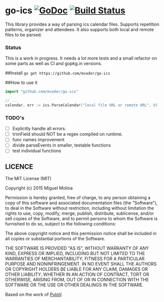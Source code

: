 # go-ics [![GoDoc](https://godoc.org/github.com/mvader/go-ics?status.svg)](http://godoc.org/github.com/mvader/go-ics) [![Build Status](https://travis-ci.org/mvader/go-ics.svg?branch=master)](https://travis-ci.org/mvader/go-ics)
This library provides a way of parsing ics calendar files. Supports repetition patterns, organizer and attendees. It also supports both local and remote files to be parsed.

### Status
This is a work in progress. It needs a lot more tests and a small refactor on some parts as well as CI and gopkg.in versions.

##Install
`go get https://github.com/mvader/go-ics`

##How to use it
```go
import "github.com/mvader/go-ics"

// ...
calendar, err := ics.ParseCalendar("local file URL or remote URL", 0)
```

### TODO's

* [ ] Explicitly handle all errors.
* [ ] trimField should NOT be a regex compiled on runtime.
* [ ] func names improvement
* [ ] divide parseEvents in smaller, testable functions
* [ ] test individual functions

## LICENCE
The MIT License (MIT)

Copyright (c) 2015 Miguel Molina

Permission is hereby granted, free of charge, to any person obtaining a copy
of this software and associated documentation files (the "Software"), to deal
in the Software without restriction, including without limitation the rights
to use, copy, modify, merge, publish, distribute, sublicense, and/or sell
copies of the Software, and to permit persons to whom the Software is
furnished to do so, subject to the following conditions:

The above copyright notice and this permission notice shall be included in all
copies or substantial portions of the Software.

THE SOFTWARE IS PROVIDED "AS IS", WITHOUT WARRANTY OF ANY KIND, EXPRESS OR
IMPLIED, INCLUDING BUT NOT LIMITED TO THE WARRANTIES OF MERCHANTABILITY,
FITNESS FOR A PARTICULAR PURPOSE AND NONINFRINGEMENT. IN NO EVENT SHALL THE
AUTHORS OR COPYRIGHT HOLDERS BE LIABLE FOR ANY CLAIM, DAMAGES OR OTHER
LIABILITY, WHETHER IN AN ACTION OF CONTRACT, TORT OR OTHERWISE, ARISING FROM,
OUT OF OR IN CONNECTION WITH THE SOFTWARE OR THE USE OR OTHER DEALINGS IN THE
SOFTWARE.

Based on the work of [PuloV](https://github.com/PuloV/ics-golang).
